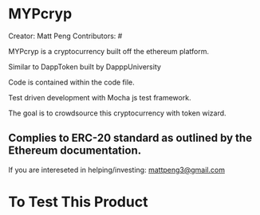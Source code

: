 # MYPcryp

Creator: Matt Peng
Contributors: #

MYPcryp is a cryptocurrency built off the ethereum platform.

Similar to DappToken built by DapppUniversity

Code is contained within the code file.

Test driven development with Mocha js test framework.

The goal is to crowdsource this cryptocurrency with token wizard.

Complies to ERC-20 standard as outlined by the Ethereum documentation.
------------------------------------------------------------------------
If you are intereseted in helping/investing: mattpeng3@gmail.com

# To Test This Product

